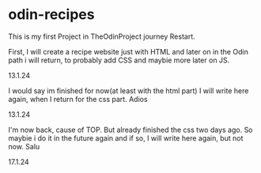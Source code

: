 # odin-recipes

This is my first Project in TheOdinProject journey Restart.

First, I will create a recipe website just with HTML and later on 
in the Odin path i will return, to probably add CSS and maybie more later
on JS.

13.1.24

I would say im finished for now(at least with the html part)
I will write here again, when I return for the css part. 
Adios

13.1.24


I'm now back, cause of TOP. But already finished the css two days ago. 
So maybie i do it in the future again and if so, I will write here again, but not now.
Salu

17.1.24

